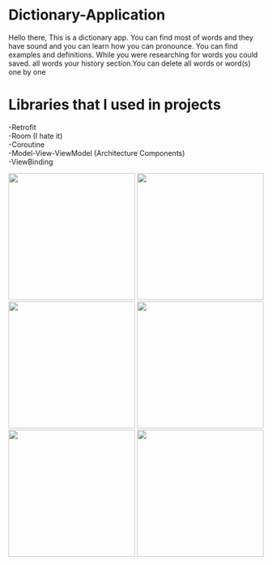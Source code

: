 # Dictionary-Application
Hello there, This is a dictionary app. You can find most of words and they have sound and you can learn how you can pronounce. You can find examples and definitions. While you were researching for words you could saved. all words your history section.You can delete all words or word(s) one by one


# Libraries that I used in projects
-Retrofit </br>
-Room (I hate it) </br>
-Coroutine </br>
-Model-View-ViewModel (Architecture Components) </br>
-ViewBinding </br>

<img src="https://user-images.githubusercontent.com/79268497/133673209-3a5c80e0-8d5a-452d-9ace-1b0e34426eec.png" width="250">
<img src="https://user-images.githubusercontent.com/79268497/133673214-7c25b488-8c41-4c2d-b6fe-d9fcb6446e3d.png" width = "250">
<img src="https://user-images.githubusercontent.com/79268497/133673217-edd70aaf-6f76-4c3d-9c06-11f83ef714cc.png" width = "250">
<img src="https://user-images.githubusercontent.com/79268497/133673225-1cf58d09-ec2d-471a-82db-3b735659200f.png" width = "250">
<img src="https://user-images.githubusercontent.com/79268497/133673231-e0f8242d-4650-46c0-87d5-4f85c0fba0df.png" width = "250">
<img src="https://user-images.githubusercontent.com/79268497/133673237-f67daddd-4bbf-4cc8-88ee-1a56b4420a91.png" width = "250">
